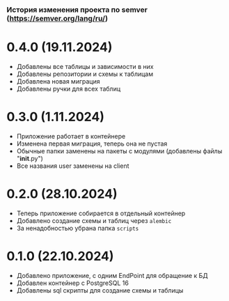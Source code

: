 ### История изменения проекта по semver (https://semver.org/lang/ru/)
# 0.4.0 (19.11.2024)
- Добавлены все таблицы и зависимости в них
- Добавлены репозитории и схемы к таблицам
- Добавлена новая миграция
- Добавлены ручки для всех таблиц
# 0.3.0 (1.11.2024)
- Приложение работает в контейнере
- Изменена первая миграция, теперь она не пустая
- Обычные папки заменены на пакеты с модулями (добавлены файлы "__init__.py")
- Все названия user заменены на client
# 0.2.0 (28.10.2024)
- Теперь приложение собирается в отдельный контейнер
- Добавлено создание схемы и таблиц через `alembic`
- За ненадобностью убрана папка `scripts`
# 0.1.0 (22.10.2024)
- Добавлено приложение, с одним EndPoint для обращение к БД
- Добавлен контейнер с PostgreSQL 16
- Добавлены sql скрипты для создание схемы и таблицы
